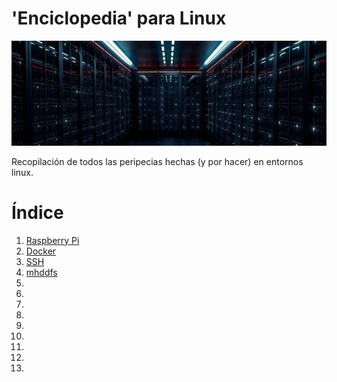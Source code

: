 # 'Enciclopedia' para Linux

![Encabezado](./img/ima-server-01-mod-01.png)

Recopilación de todos las peripecias hechas (y por hacer) en entornos linux.

# Índice

1. [Raspberry Pi](./raspberrypi/raspberrypi.md)
2. [Docker](./docker/docker.md)
3. [SSH](./general-linux/ssh.md)
4. [mhddfs](./general-linux/sistema-de-archivos/mhddfs.md)
5. []()
6. []()
7. []()
8. []()
9. []()
10. []()
11. []()
12. []()
13. []()